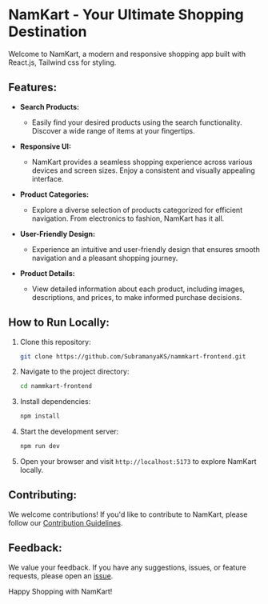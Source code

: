 # NamKart - Your Ultimate Shopping Destination

Welcome to NamKart, a modern and responsive shopping app built with React.js, Tailwind css for styling.

## Features:

- **Search Products:**
  - Easily find your desired products using the search functionality. Discover a wide range of items at your fingertips.

- **Responsive UI:**
  - NamKart provides a seamless shopping experience across various devices and screen sizes. Enjoy a consistent and visually appealing interface.

- **Product Categories:**
  - Explore a diverse selection of products categorized for efficient navigation. From electronics to fashion, NamKart has it all.

- **User-Friendly Design:**
  - Experience an intuitive and user-friendly design that ensures smooth navigation and a pleasant shopping journey.

- **Product Details:**
  - View detailed information about each product, including images, descriptions, and prices, to make informed purchase decisions.

<!-- ## Visit NamKart:

NamKart is live and ready for you to explore! Visit [NamKart E-Commerce](https://namkart-ecommerce.netlify.app/) and start shopping today. -->

## How to Run Locally:

1. Clone this repository:
   ```bash
   git clone https://github.com/SubramanyaKS/nammkart-frontend.git
    ```

2. Navigate to the project directory:
    ```bash
    cd nammkart-frontend
    ```
3. Install dependencies:
    ```bash
    npm install
    ```
4. Start the development server:
    ```bash
    npm run dev
    ```
5. Open your browser and visit `http://localhost:5173` to explore NamKart locally.

## Contributing:

We welcome contributions! If you'd like to contribute to NamKart, please follow our [Contribution Guidelines](https://github.com/SubramanyaKS/nammkart-frontend/blob/main/CONTRIBUTING.md).

## Feedback:

We value your feedback. If you have any suggestions, issues, or feature requests, please open an [issue](https://github.com/SubramanyaKS/nammkart-frontend/issues).

Happy Shopping with NamKart!